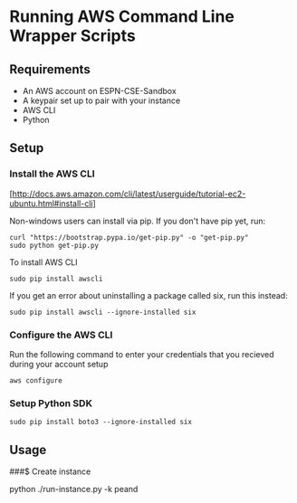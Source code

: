 # Running AWS Command Line Wrapper Scripts


## Requirements

* An AWS account on ESPN-CSE-Sandbox
* A keypair set up to pair with your instance
* AWS CLI
* Python

## Setup

### Install the AWS CLI

[http://docs.aws.amazon.com/cli/latest/userguide/tutorial-ec2-ubuntu.html#install-cli]

Non-windows users can install via pip. If you don't have pip yet, run:

```
curl "https://bootstrap.pypa.io/get-pip.py" -o "get-pip.py"
sudo python get-pip.py
```

To install AWS CLI

`sudo pip install awscli `

If you get an error about uninstalling a package called six, run this instead:

`sudo pip install awscli --ignore-installed six`

### Configure the AWS CLI

Run the following command to enter your credentials that you recieved during your account setup

`aws configure`

### Setup Python SDK

`sudo pip install boto3 --ignore-installed six`

## Usage

###$ Create instance

python ./run-instance.py -k peand

